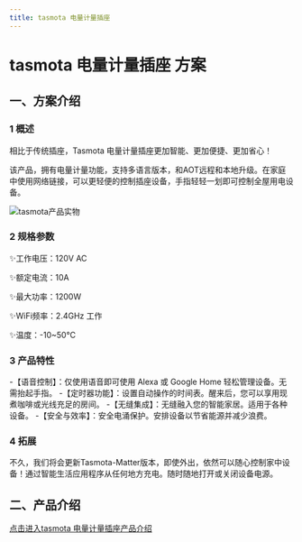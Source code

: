 ```yaml
---
title: tasmota 电量计量插座
---
```


# tasmota 电量计量插座 方案

## 一、方案介绍

### 1 概述

相比于传统插座，Tasmota 电量计量插座更加智能、更加便捷、更加省心！

该产品，拥有电量计量功能，支持多语言版本，和AOT远程和本地升级。在家庭中使用网络链接，可以更轻便的控制插座设备，手指轻轻一划即可控制全屋用电设备。

![tasmota产品实物](../../assets/images/tasmota/tasmota图.png)

### 2 规格参数
✨工作电压：120V AC

✨额定电流：10A

✨最大功率：1200W

✨WiFi频率：2.4GHz 工作

✨温度：-10~50°C

### 3 产品特性

-【语音控制】：仅使用语音即可使用 Alexa 或 Google Home 轻松管理设备。无需抬起手指。
-【定时器功能】：设置自动操作的时间表。醒来后，您可以享用现煮咖啡或光线充足的房间。
-【无缝集成】：无缝融入您的智能家居。适用于各种设备。
-【安全与效率】：安全电涌保护。安排设备以节省能源并减少浪费。

### 4 拓展
不久，我们将会更新Tasmota-Matter版本，即使外出，依然可以随心控制家中设备！通过智能生活应用程序从任何地方充电。随时随地打开或关闭设备电源。

## 二、产品介绍
[点击进入tasmota 电量计量插座产品介绍](../../products/tasmota/index.md)


